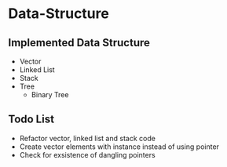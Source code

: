 # Data-Structure
## Implemented Data Structure
* Vector
* Linked List
* Stack
* Tree
  * Binary Tree
## Todo List
* Refactor vector, linked list and stack code
* Create vector elements with instance instead of using pointer
* Check for exsistence of dangling pointers
